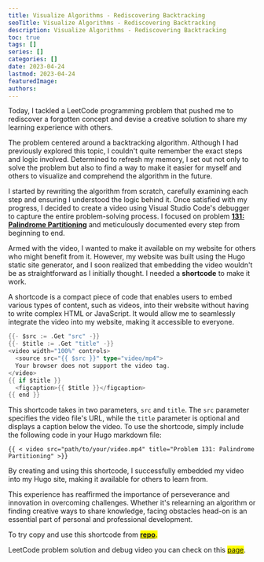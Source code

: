 ```yaml
---
title: Visualize Algorithms - Rediscovering Backtracking
seoTitle: Visualize Algorithms - Rediscovering Backtracking
description: Visualize Algorithms - Rediscovering Backtracking
toc: true
tags: []
series: []
categories: []
date: 2023-04-24
lastmod: 2023-04-24
featuredImage:
authors:
---
```


Today, I tackled a LeetCode programming problem that pushed me to rediscover a forgotten concept and devise a creative solution to share my learning experience with others.

The problem centered around a backtracking algorithm. Although I had previously explored this topic, I couldn't quite remember the exact steps and logic involved. Determined to refresh my memory, I set out not only to solve the problem but also to find a way to make it easier for myself and others to visualize and comprehend the algorithm in the future.

I started by rewriting the algorithm from scratch, carefully examining each step and ensuring I understood the logic behind it. Once satisfied with my progress, I decided to create a video using Visual Studio Code's debugger to capture the entire problem-solving process. I focused on problem [**131: Palindrome Partitioning**](/en/tracks/algorithms-101/leetcode/medium/131/) and meticulously documented every step from beginning to end.

Armed with the video, I wanted to make it available on my website for others who might benefit from it. However, my website was built using the Hugo static site generator, and I soon realized that embedding the video wouldn't be as straightforward as I initially thought. I needed a **shortcode** to make it work.

A shortcode is a compact piece of code that enables users to embed various types of content, such as videos, into their website without having to write complex HTML or JavaScript. It would allow me to seamlessly integrate the video into my website, making it accessible to everyone.

```go
{{- $src := .Get "src" -}}
{{- $title := .Get "title" -}}
<video width="100%" controls>
  <source src="{{ $src }}" type="video/mp4">
  Your browser does not support the video tag.
</video>
{{ if $title }}
  <figcaption>{{ $title }}</figcaption>
{{ end }}
```

This shortcode takes in two parameters, `src` and `title`. The `src` parameter specifies the video file's URL, while the `title` parameter is optional and displays a caption below the video. To use the shortcode, simply include the following code in your Hugo markdown file:

```
{{ < video src="path/to/your/video.mp4" title="Problem 131: Palindrome Partitioning" >}}
```

By creating and using this shortcode, I successfully embedded my video into my Hugo site, making it available for others to learn from.

This experience has reaffirmed the importance of perseverance and innovation in overcoming challenges. Whether it's relearning an algorithm or finding creative ways to share knowledge, facing obstacles head-on is an essential part of personal and professional development.

To try copy and use this shortcode from <mark>[**repo**](https://github.com/romankurnovskii/awesome-hugo-shortcodes/).</mark>

LeetCode problem solution and debug video you can check on this <mark>[page](/en/tracks/algorithms-101/leetcode/medium/131/)</mark>.
